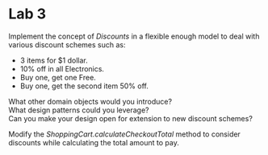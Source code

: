 # Lab 3

Implement the concept of _Discounts_ in a flexible enough model to deal with various discount schemes such as: 

- 3 items for $1 dollar. 
- 10% off in all Electronics. 
- Buy one, get one Free. 
- Buy one, get the second item 50% off.

What other domain objects would you introduce?   
What design patterns could you leverage?   
Can you make your design open for extension to new discount schemes?  

Modify the _ShoppingCart.calculateCheckoutTotal_ method to consider discounts
while calculating the total amount to pay.